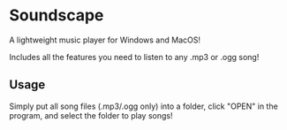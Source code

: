 # Soundscape

A lightweight music player for Windows and MacOS!

Includes all the features you need to listen to any .mp3 or .ogg song!

## Usage

Simply put all song files (.mp3/.ogg only) into a folder, click "OPEN" in the program, and select the folder to play songs!
